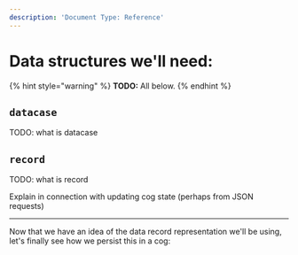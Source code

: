 ```yaml
---
description: 'Document Type: Reference'
---
```

# Data structures we'll need:

{% hint style="warning" %}
**TODO:** All below.
{% endhint %}

## `datacase`

TODO: what is datacase

## `record`

TODO: what is record

Explain in connection with updating cog state (perhaps from JSON requests)

---

Now that we have an idea of the data record representation we'll be using, let's finally see how we persist this in a cog:
